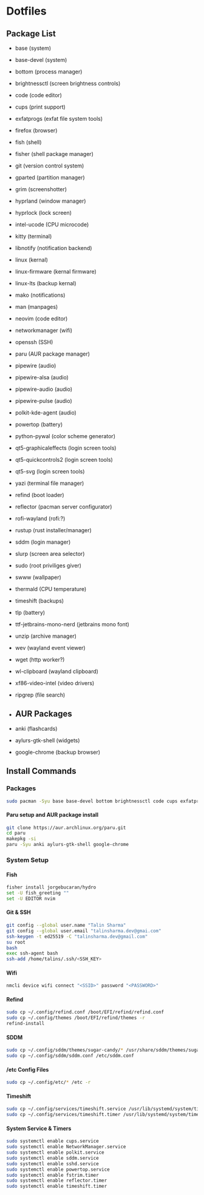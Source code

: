 # Dotfiles

## Package List

- base (system)

- base-devel (system)

- bottom (process manager)

- brightnessctl (screen brightness controls)

- code (code editor)

- cups (print support)

- exfatprogs (exfat file system tools)

- firefox (browser)

- fish (shell)

- fisher (shell package manager)

- git (version control system)

- gparted (partition manager)

- grim (screenshotter)

- hyprland (window manager)

- hyprlock (lock screen)

- intel-ucode (CPU microcode)

- kitty (terminal)

- libnotify (notification backend)

- linux (kernal)

- linux-firmware (kernal firmware)

- linux-lts (backup kernal)

- mako (notifications)

- man (manpages)

- neovim (code editor)

- networkmanager (wifi)

- openssh (SSH)

- paru (AUR package manager)

- pipewire (audio)

- pipewire-alsa (audio)

- pipewire-audio (audio)

- pipewire-pulse (audio)

- polkit-kde-agent (audio)

- powertop (battery)

- python-pywal (color scheme generator)

- qt5-graphicaleffects (login screen tools)

- qt5-quickcontrols2 (login screen tools)

- qt5-svg (login screen tools)

- yazi (terminal file manager)

- refind (boot loader)

- reflector (pacman server configurator)

- rofi-wayland (rofi:?)

- rustup (rust installer/manager)

- sddm (login manager)

- slurp (screen area selector)

- sudo (root priviliges giver)

- swww (wallpaper)

- thermald (CPU temperature)

- timeshift (backups)

- tlp (battery)

- ttf-jetbrains-mono-nerd (jetbrains mono font)

- unzip (archive manager)

- wev (wayland event viewer)

- wget (http worker?)

- wl-clipboard (wayland clipboard)

- xf86-video-intel (video drivers)

- ripgrep (file search)

- ## AUR Packages

- anki (flashcards)

- aylurs-gtk-shell (widgets)

- google-chrome (backup browser)

## Install Commands

### Packages

```bash
sudo pacman -Syu base base-devel bottom brightnessctl code cups exfatprogs firefox fish fisher git gparted grim hyprland hyprlock intel-ucode kitty libnotify linux linux-firmware linux-lts mako man-db neovim networkmanager openssh paru pipewire pipewire-alsa pipewire-audio pipewire-pulse polkit-kde-agent powertop python-pywal qt5-graphicaleffects qt5-quickcontrols2 qt5-svg refind reflector rofi-wayland rustup sddm slurp sudo swww thermald timeshift tlp ttf-jetbrains-mono-nerd unzip wev wgetwl-clipboard xf86-video-intel yazi ripgrep
```

#### Paru setup and AUR package install

```bash
git clone https://aur.archlinux.org/paru.git
cd paru
makepkg -si
paru -Syu anki aylurs-gtk-shell google-chrome
```

### System Setup

#### Fish

```bash
fisher install jorgebucaran/hydro
set -U fish_greeting ""
set -U EDITOR nvim
```

#### Git & SSH

```bash
git config --global user.name "Talin Sharma"
git config --global user.email "talinsharma.dev@gmai.com"
ssh-keygen -t ed25519 -C "talinsharma.dev@gmail.com"
su root
bash
exec ssh-agent bash
ssh-add /home/talins/.ssh/<SSH_KEY>
```

#### Wifi

```bash
nmcli device wifi connect "<SSID>" password "<PASSWORD>"
```

#### Refind

```bash
sudo cp ~/.config/refind.conf /boot/EFI/refind/refind.conf
sudo cp ~/.config/themes /boot/EFI/refind/themes -r
refind-install
```

#### SDDM

```bash
sudo cp ~/.config/sddm/themes/sugar-candy/* /usr/share/sddm/themes/sugar-candy -r
sudo cp ~/.config/sddm/sddm.conf /etc/sddm.conf
```

#### /etc Config Files

```bash
sudo cp ~/.config/etc/* /etc -r
```

#### Timeshift

```bash
sudo cp ~/.config/services/timeshift.service /usr/lib/systemd/system/timeshift.service
sudo cp ~/.config/services/timeshift.timer /usr/lib/systemd/system/timeshift.timer
```

#### System Service & Timers

```bash
sudo systemctl enable cups.service
sudo systemctl enable NetworkManager.service
sudo systemctl enable polkit.service
sudo systemctl enable sddm.service
sudo systemctl enable sshd.service
sudo systemctl enable powertop.service
sudo systemctl enable fstrim.timer
sudo systemctl enable reflector.timer
sudo systemctl enable timeshift.timer
```
